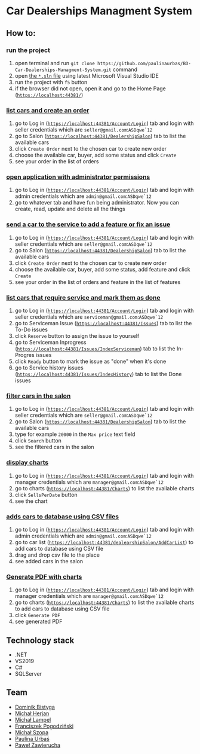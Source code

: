 
# Car Dealerships Managment System

## How to:

### run the project
1. open terminal and run `git clone https://github.com/paulinaurbas/BD-Car-Dealerships-Managment-System.git` command
2. open [the `*.sln` file](https://github.com/paulinaurbas/BD-Car-Dealerships-Managment-System/blob/master/BD-CDMS/BD-CDMS.sln) using latest Microsoft Visual Studio IDE
3. run the project with `f5` button
4. if the browser did not open, open it and go to the Home Page ([`https://localhost:44381/`](https://localhost:44381/))

### [list cars and create an order](https://github.com/paulinaurbas/BD-Car-Dealerships-Managment-System/issues/5)
1. go to Log in ([`https://localhost:44381/Account/Login`](https://localhost:44381/Account/Login)) tab and login with seller credentials which are ```seller@gmail.com```:```ASDqwe`12```
2. go to Salon ([`https://localhost:44381/DealershipSalon`](https://localhost:44381/DealershipSalon)) tab to list the available cars
3. click `Create Order` next to the chosen car to create new order
4. choose the available car, buyer, add some status and click `Create`
5. see your order in the list of orders

### [open application with administrator permissions](https://github.com/paulinaurbas/BD-Car-Dealerships-Managment-System/issues/2)
1. go to Log in ([`https://localhost:44381/Account/Login`](https://localhost:44381/Account/Login)) tab and login with admin credentials which are ```admin@gmail.com```:```ASDqwe`12```
2. go to whatever tab and have fun being administrator. Now you can create, read, update and delete all the things

### [send a car to the service to add a feature or fix an issue](https://github.com/paulinaurbas/BD-Car-Dealerships-Managment-System/issues/6)
1. go to Log in ([`https://localhost:44381/Account/Login`](https://localhost:44381/Account/Login)) tab and login with seller credentials which are ```seller@gmail.com```:```ASDqwe`12```
2. go to Salon ([`https://localhost:44381/DealershipSalon`](https://localhost:44381/DealershipSalon)) tab to list the available cars
3. click `Create Order` next to the chosen car to create new order
4. choose the available car, buyer, add some status, add feature and click `Create`
5. see your order in the list of orders and feature in the list of features

### [list cars that require service and mark them as done](https://github.com/paulinaurbas/BD-Car-Dealerships-Managment-System/issues/4)
1. go to Log in ([`https://localhost:44381/Account/Login`](https://localhost:44381/Account/Login)) tab and login with seller credentials which are ```serviceman@gmail.com```:```ASDqwe`12```
2. go to Serviceman Issue ([`https://localhost:44381/Issues`](https://localhost:44381/Issue)) tab to list the To-Do issues
3. click `Reserve` button to assign the issue to yourself
4. go to Serviceman Inprogress ([`https://localhost:44381/Issues/IndexServiceman`](https://localhost:44381/Issue/IndexServiceman)) tab to list the In-Progres issues
5. click `Ready` button to mark the issue as "done" when it's done
6. go to Service history issues ([`https://localhost:44381/Issues/IndexHistory`](https://localhost:44381/Issue/IndexHistory)) tab to list the Done issues

### [filter cars in the salon](https://github.com/paulinaurbas/BD-Car-Dealerships-Managment-System/issues/7)
1. go to Log in ([`https://localhost:44381/Account/Login`](https://localhost:44381/Account/Login)) tab and login with seller credentials which are ```seller@gmail.com```:```ASDqwe`12```
2. go to Salon ([`https://localhost:44381/DealershipSalon`](https://localhost:44381/DealershipSalon)) tab to list the available cars
3. type for example `20000` in the `Max price` text field
4. click `Search` button
5. see the filtered cars in the salon

### [display charts](https://github.com/paulinaurbas/BD-Car-Dealerships-Managment-System/issues/1)
1. go to Log in ([`https://localhost:44381/Account/Login`](https://localhost:44381/Account/Login)) tab and login with manager credentials which are ```manager@gmail.com```:```ASDqwe`12```
2. go to charts ([`https://localhost:44381/Charts`](https://localhost:44381/Charts)) to list the available charts
3. click `SellsPerDate` button
4. see the chart

### [adds cars to database using CSV files](https://github.com/paulinaurbas/BD-Car-Dealerships-Managment-System/issues/3)
1. go to Log in ([`https://localhost:44381/Account/Login`](https://localhost:44381/Account/Login)) tab and login with admin credentials which are ```admin@gmail.com```:```ASDqwe`12```
2. go to car list ([`https://localhost:44381/dealearshipSalon/AddCarList`](https://localhost:44381/DealershipSalon/AddCarList)) to add cars to database using CSV file
3. drag and drop csv file to the place 
4. see added cars in the salon 

### [Generate PDF with charts](https://github.com/paulinaurbas/BD-Car-Dealerships-Managment-System/issues/21)
1. go to Log in ([`https://localhost:44381/Account/Login`](https://localhost:44381/Account/Login)) tab and login with manager credentials which are ```manager@gmail.com```:```ASDqwe`12```
2. go to charts ([`https://localhost:44381/Charts`](https://localhost:44381/Charts)) to list the available charts to add cars to database using CSV file
3. click `Generate PDF`
4. see generated PDF

## Technology stack
- .NET
- VS2019
- C#
- SQLServer

## Team
- [Dominik Bistyga](https://github.com/dominikbis)
- [Michał Herjan](https://github.com/Argo123)
- [Michał Lampel](https://github.com/Swagsen)
- [Franciszek Pogodziński](https://github.com/franpog859)
- [Michał Szopa](https://github.com/SchopenXD)
- [Paulina Urbaś](https://github.com/paulinaurbas)
- [Paweł Zawierucha](https://github.com/PawZawDev)

